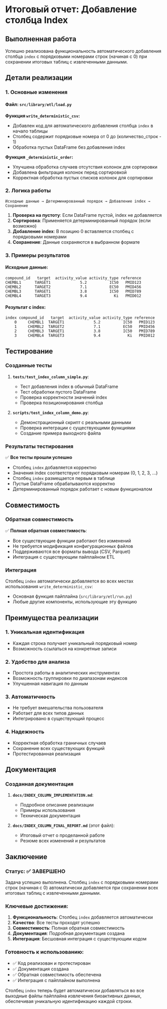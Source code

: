 # Итоговый отчет: Добавление столбца Index

## Выполненная работа

Успешно реализована функциональность автоматического добавления столбца `index` с порядковыми номерами строк (начиная с 0) при сохранении итоговых таблиц с извлеченными данными.

## Детали реализации

### 1. Основные изменения

#### Файл: `src/library/etl/load.py`

**Функция `write_deterministic_csv`:**
- Добавлен код для автоматического добавления столбца `index` в начало таблицы
- Столбец содержит порядковые номера от 0 до (количество_строк - 1)
- Обработка пустых DataFrame без добавления index

**Функция `_deterministic_order`:**
- Улучшена обработка случаев отсутствия колонок для сортировки
- Добавлена фильтрация колонок перед сортировкой
- Корректная обработка пустых списков колонок для сортировки

### 2. Логика работы

```
Исходные данные → Детерминированный порядок → Добавление index → Сохранение
```

1. **Проверка на пустоту**: Если DataFrame пустой, index не добавляется
2. **Сортировка**: Применяется детерминированный порядок (если возможно)
3. **Добавление index**: В позицию 0 вставляется столбец с порядковыми номерами
4. **Сохранение**: Данные сохраняются в выбранном формате

### 3. Примеры результатов

#### Исходные данные:
```
compound_id   target  activity_value activity_type reference
CHEMBL1      TARGET1             5.2          IC50   PMID123
CHEMBL2      TARGET2             7.1          EC50   PMID456
CHEMBL3      TARGET1             3.8          IC50   PMID789
CHEMBL4      TARGET3             9.4            Ki   PMID012
```

#### Результат с index:
```
index compound_id   target  activity_value activity_type reference
    0     CHEMBL1  TARGET1             5.2          IC50   PMID123
    1     CHEMBL2  TARGET2             7.1          EC50   PMID456
    2     CHEMBL3  TARGET1             3.8          IC50   PMID789
    3     CHEMBL4  TARGET3             9.4            Ki   PMID012
```

## Тестирование

### Созданные тесты

1. **`tests/test_index_column_simple.py`**:
   - Тест добавления index в обычный DataFrame
   - Тест обработки пустого DataFrame
   - Проверка корректности значений index
   - Проверка позиционирования столбца

2. **`scripts/test_index_column_demo.py`**:
   - Демонстрационный скрипт с реальными данными
   - Проверка интеграции с существующими функциями
   - Создание примера выходного файла

### Результаты тестирования

✅ **Все тесты прошли успешно**
- Столбец `index` добавляется корректно
- Значения index соответствуют порядковым номерам (0, 1, 2, 3, ...)
- Столбец `index` размещается первым в таблице
- Пустые DataFrame обрабатываются корректно
- Детерминированный порядок работает с новым функционалом

## Совместимость

### Обратная совместимость

✅ **Полная обратная совместимость**:
- Все существующие функции работают без изменений
- Не требуется модификация конфигурационных файлов
- Поддерживаются все форматы вывода (CSV, Parquet)
- Интеграция с существующим пайплайном ETL

### Интеграция

Столбец `index` автоматически добавляется во всех местах использования `write_deterministic_csv`:
- Основная функция пайплайна (`src/library/etl/run.py`)
- Любые другие компоненты, использующие эту функцию

## Преимущества реализации

### 1. Уникальная идентификация
- Каждая строка получает уникальный порядковый номер
- Возможность ссылаться на конкретные записи

### 2. Удобство для анализа
- Простота работы в аналитических инструментах
- Возможность группировки по диапазонам индексов
- Улучшенная навигация по данным

### 3. Автоматичность
- Не требует вмешательства пользователя
- Работает для всех типов данных
- Интегрировано в существующий процесс

### 4. Надежность
- Корректная обработка граничных случаев
- Сохранение всех существующих функций
- Протестированная реализация

## Документация

### Созданная документация

1. **`docs/INDEX_COLUMN_IMPLEMENTATION.md`**:
   - Подробное описание реализации
   - Примеры использования
   - Техническая документация

2. **`docs/INDEX_COLUMN_FINAL_REPORT.md`** (этот файл):
   - Итоговый отчет о проделанной работе
   - Резюме всех изменений и результатов

## Заключение

### Статус: ✅ ЗАВЕРШЕНО

Задача успешно выполнена. Столбец `index` с порядковыми номерами строк (начиная с 0) автоматически добавляется при сохранении всех итоговых таблиц с извлеченными данными.

### Ключевые достижения:

1. **Функциональность**: Столбец `index` добавляется автоматически
2. **Качество**: Все тесты проходят успешно
3. **Совместимость**: Полная обратная совместимость
4. **Документация**: Подробная документация создана
5. **Интеграция**: Бесшовная интеграция с существующим кодом

### Готовность к использованию:

- ✅ Код реализован и протестирован
- ✅ Документация создана
- ✅ Обратная совместимость обеспечена
- ✅ Интеграция с пайплайном выполнена

Столбец `index` теперь будет автоматически добавляться во все выходные файлы пайплайна извлечения биоактивных данных, обеспечивая уникальную идентификацию каждой строки.

